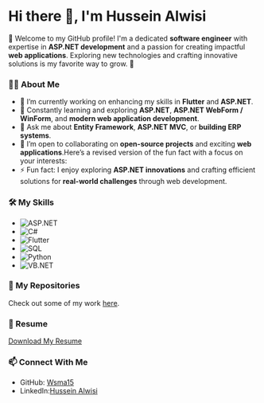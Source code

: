 <!--
**wsma15/wsma15** is a ✨ _special_ ✨ repository because its `README.md` (this file) appears on your GitHub profile.

Here are some ideas to get you started:

- 🔭 I’m currently working on ...
- 🌱 I’m currently learning ...
- 👯 I’m looking to collaborate on ...
- 🤔 I’m looking for help with ...
- 💬 Ask me about ...
- 📫 How to reach me: ...
- 😄 Pronouns: ...
- ⚡ Fun fact: ...
-->

# Hi there 👋, I'm Hussein Alwisi

🌟 Welcome to my GitHub profile! I'm a dedicated **software engineer** with expertise in **ASP.NET development** and a passion for creating impactful **web applications**. Exploring new technologies and crafting innovative solutions is my favorite way to grow. 🚀  

### 👨‍💻 About Me

- 🔭 I’m currently working on enhancing my skills in **Flutter** and **ASP.NET**.
- 🌱 Constantly learning and exploring **ASP.NET**, **ASP.NET WebForm / WinForm**, and **modern web application development**.
- 💬 Ask me about **Entity Framework**, **ASP.NET MVC**, or **building ERP systems**.
- 🤝 I’m open to collaborating on **open-source projects** and exciting **web applications**.Here’s a revised version of the fun fact with a focus on your interests:  
- ⚡ Fun fact: I enjoy exploring **ASP.NET innovations** and crafting efficient solutions for **real-world challenges** through web development.  

### 🛠️ My Skills

- ![ASP.NET](https://img.shields.io/badge/-ASP.NET-5C2D91?logo=.net&logoColor=white)
- ![C#](https://img.shields.io/badge/-C%23-239120?logo=c-sharp&logoColor=white)
- ![Flutter](https://img.shields.io/badge/-Flutter-02569B?logo=flutter&logoColor=white)
- ![SQL](https://img.shields.io/badge/-SQL-CC2927?logo=microsoft-sql-server&logoColor=white)
- ![Python](https://img.shields.io/badge/-Python-3776AB?logo=python&logoColor=white)
- ![VB.NET](https://img.shields.io/badge/-VB.NET-5C2D91?logo=.net&logoColor=white)

### 📂 My Repositories
Check out some of my work [here]([#]https://github.com/wsma15/ProjectTraining2).  

### 📄 Resume
[Download My Resume]([#](https://github.com/wsma15/wsma15/blob/main/Hussin%20Alwisi%20Resume.pdf))

### 📫 Connect With Me
- GitHub:  [Wsma15]([#]https://github.com/wsma15)
- LinkedIn:[Hussein Alwisi]([#]https://www.linkedin.com/in/hussein-al-wisi-b00310218/) 
